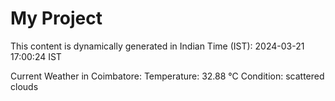 # My Project

This content is dynamically generated in Indian Time (IST): 2024-03-21 17:00:24 IST


Current Weather in Coimbatore:
Temperature: 32.88 °C
Condition: scattered clouds
